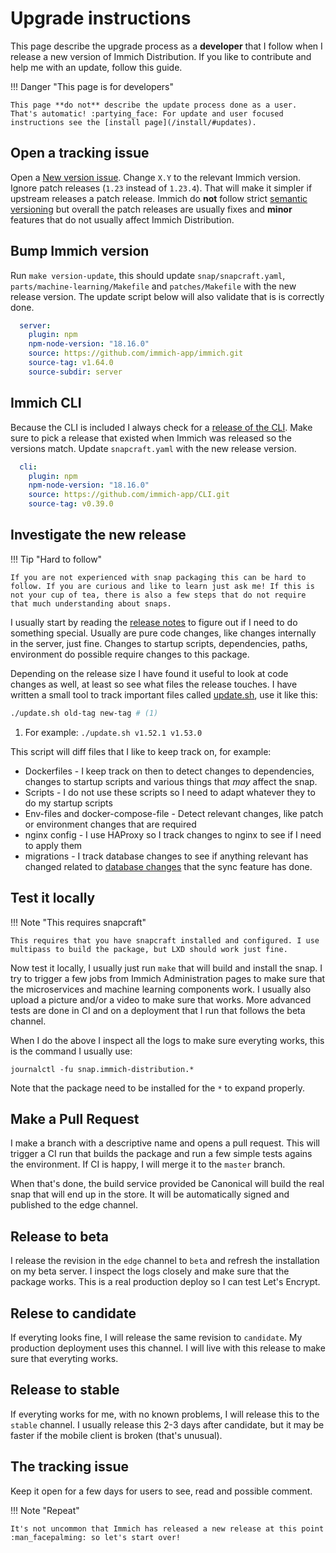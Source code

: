 # Upgrade instructions

This page describe the upgrade process as a **developer** that I follow when I release a new version of Immich Distribution. If you like to contribute and help me with an update, follow this guide.

!!! Danger "This page is for developers"

    This page **do not** describe the update process done as a user. That's automatic! :partying_face: For update and user focused instructions see the [install page](/install/#updates).

## Open a tracking issue

Open a [New version issue](https://github.com/nsg/immich-distribution/issues/new/choose). Change `X.Y` to the relevant Immich version. Ignore patch releases (`1.23` instead of `1.23.4`). That will make it simpler if upstream releases a patch release. Immich do **not** follow strict [semantic versioning](https://semver.org/) but overall the patch releases are usually fixes and **minor** features that do not usually affect Immich Distribution.

## Bump Immich version

Run `make version-update`, this should update  `snap/snapcraft.yaml`, `parts/machine-learning/Makefile` and `patches/Makefile` with the new release version. The update script below will also validate that is is correctly done.

```yaml hl_lines="5"
  server:
    plugin: npm
    npm-node-version: "18.16.0"
    source: https://github.com/immich-app/immich.git
    source-tag: v1.64.0
    source-subdir: server
```

## Immich CLI

Because the CLI is included I always check for a [release of the CLI](https://github.com/immich-app/CLI/releases). Make sure to pick a release that existed when Immich was released so the versions match. Update `snapcraft.yaml` with the new release version.

```yaml hl_lines="5"
  cli:
    plugin: npm
    npm-node-version: "18.16.0"
    source: https://github.com/immich-app/CLI.git
    source-tag: v0.39.0
```

## Investigate the new release

!!! Tip "Hard to follow"

    If you are not experienced with snap packaging this can be hard to follow. If you are curious and like to learn just ask me! If this is not your cup of tea, there is also a few steps that do not require that much understanding about snaps.

I usually start by reading the [release notes](https://github.com/immich-app/immich/releases) to figure out if I need to do something special. Usually are pure code changes, like changes internally in the server, just fine. Changes to startup scripts, dependencies, paths, environment do possible require changes to this package.

Depending on the release size I have found it useful to look at code changes as well, at least so see what files the release touches. I have written a small tool to track important files called [update.sh](https://github.com/nsg/immich-distribution/blob/master/update.sh), use it like this:

```bash title="Compare released versions"
./update.sh old-tag new-tag # (1)
```

1. For example: `./update.sh v1.52.1 v1.53.0`

This script will diff files that I like to keep track on, for example:

* Dockerfiles - I keep track on then to detect changes to dependencies, changes to startup scripts and various things that _may_ affect the snap.
* Scripts - I do not use these scripts so I need to adapt whatever they to do my startup scripts
* Env-files and docker-compose-file - Detect relevant changes, like patch or environment changes that are required
* nginx config - I use HAProxy so I track changes to nginx to see if I need to apply them
* migrations - I track database changes to see if anything relevant has changed related to [database changes](https://github.com/nsg/immich-distribution/blob/master/src/etc/modify-db.sql) that the sync feature has done.

## Test it locally

!!! Note "This requires snapcraft"

    This requires that you have snapcraft installed and configured. I use multipass to build the package, but LXD should work just fine.

Now test it locally, I usually just run `make` that will build and install the snap. I try to trigger a few jobs from Immich Administration pages to make sure that the microservices and machine learning components work. I usually also upload a picture and/or a video to make sure that works. More advanced tests are done in CI and on a deployment that I run that follows the beta channel.

When I do the above I inspect all the logs to make sure everyting works, this is the command I usually use:

```
journalctl -fu snap.immich-distribution.*
```

Note that the package need to be installed for the `*` to expand properly.

## Make a Pull Request

I make a branch with a descriptive name and opens a pull request. This will trigger a CI run that builds the package and run a few simple tests agains the environment. If CI is happy, I will merge it to the `master` branch.

When that's done, the build service provided be Canonical will build the real snap that will end up in the store. It will be automatically signed and published to the edge channel.

## Release to beta

I release the revision in the `edge` channel to `beta` and refresh the installation on my beta server. I inspect the logs closely and make sure that the package works. This is a real production deploy so I can test Let's Encrypt.

## Relese to candidate

If everyting looks fine, I will release the same revision to `candidate`. My production deployment uses this channel. I will live with this release to make sure that everyting works.

## Release to stable

If everyting works for me, with no known problems, I will release this to the `stable` channel. I usually release this 2-3 days after candidate, but it may be faster if the mobile client is broken (that's unusual).

## The tracking issue

Keep it open for a few days for users to see, read and possible comment.

!!! Note "Repeat"

    It's not uncommon that Immich has released a new release at this point :man_facepalming: so let's start over!
